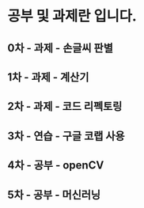 # 공부 및 과제란 입니다.
## 0차 - 과제 - 손글씨 판별
## 1차 - 과제 - 계산기
## 2차 - 과제 - 코드 리펙토링
## 3차 - 연습 - 구글 코랩 사용
## 4차 - 공부 - openCV
## 5차 - 공부 - 머신러닝
